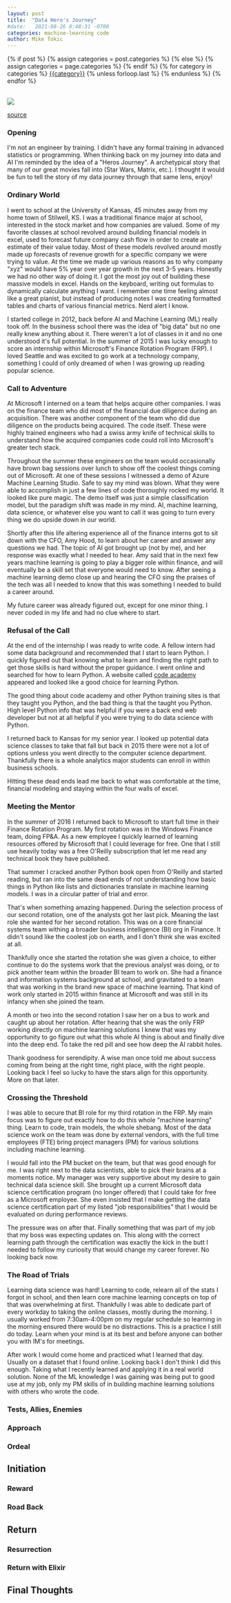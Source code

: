 ```yaml
---
layout: post
title:  "Data Hero's Journey"
#date:   2021-08-26 8:48:31 -0700
categories: machine-learning code
author: Mike Tokic
---
```


<div class="post-categories">
  {% if post %}
    {% assign categories = post.categories %}
  {% else %}
    {% assign categories = page.categories %}
  {% endif %}
  {% for category in categories %}
  <a href="{{site.baseurl}}/categories/#{{category|slugize}}">{{category}}</a>
  {% unless forloop.last %}&nbsp;{% endunless %}
  {% endfor %}
</div>

<br />

![](https://thenovelsmithy.com/wp-content/uploads/2019/09/circ_orig-1.png)

[source](https://thenovelsmithy.com/wp-content/uploads/2019/09/circ_orig-1.png)

### Opening

I'm not an engineer by training. I didn't have any formal training in advanced statistics or programming. When thinking back on my journey into data and AI I'm reminded by the idea of a "Heros Journey". A archetypical story that many of our great movies fall into (Star Wars, Matrix, etc.). I thought it would be fun to tell the story of my data journey through that same lens, enjoy! 

### Ordinary World

I went to school at the University of Kansas, 45 minutes away from my home town of Stilwell, KS. I was a traditional finance major at school, interested in the stock market and how companies are valued. Some of my favorite classes at school revolved around building financial models in excel, used to forecast future company cash flow in order to create an estimate of their value today. Most of these models revolved around mostly made up forecasts of revenue growth for a specific company we were trying to value. At the time we made up various reasons as to why company "xyz" would have 5% year over year growth in the next 3-5 years. Honestly we had no other way of doing it. I got the most joy out of building these massive models in excel. Hands on the keyboard, writing out formulas to dynamically calculate anything I want. I remember one time feeling almost like a great pianist, but instead of producing notes I was creating formatted tables and charts of various financial metrics. Nerd alert I know. 

I started college in 2012, back before AI and Machine Learning (ML) really took off. In the business school there was the idea of "big data" but no one really knew anything about it. There weren't a lot of classes in it and no one understood it's full potential. In the summer of 2015 I was lucky enough to score an internship within Microsoft's Finance Rotation Program (FRP). I loved Seattle and was excited to go work at a technology company, something I could of only dreamed of when I was growing up reading popular science. 

### Call to Adventure

At Microsoft I interned on a team that helps acquire other companies. I was on the finance team who did most of the financial due diligence during an acquisition. There was another component of the team who did due diligence on the products being acquired. The code itself. These were highly trained engineers who had a swiss army knife of technical skills to understand how the acquired companies code could roll into Microsoft's greater tech stack. 

Throughout the summer these engineers on the team would occasionally have brown bag sessions over lunch to show off the coolest things coming out of Microsoft. At one of these sessions I witnessed a demo of Azure Machine Learning Studio. Safe to say my mind was blown. What they were able to accomplish in just a few lines of code thoroughly rocked my world. It looked like pure magic. The demo itself was just a simple classification model, but the paradigm shift was made in my mind. AI, machine learning, data science, or whatever else you want to call it was going to turn every thing we do upside down in our world. 

Shortly after this life altering experience all of the finance interns got to sit down with the CFO, Amy Hood, to learn about her career and answer any questions we had. The topic of AI got brought up (not by me), and her response was exactly what I needed to hear. Amy said that in the next few years machine learning is going to play a bigger role within finance, and will eventually be a skill set that everyone would need to know. After seeing a machine learning demo close up and hearing the CFO sing the praises of the tech was all I needed to know that this was something I needed to build a career around. 

My future career was already figured out, except for one minor thing. I never coded in my life and had no clue where to start. 

### Refusal of the Call

At the end of the internship I was ready to write code. A fellow intern had some data background and recommended that I start to learn Python. I quickly figured out that knowing what to learn and finding the right path to get those skills is hard without the proper guidance. I went online and searched for how to learn Python. A website called [code academy](https://www.codecademy.com/) appeared and looked like a good choice for learning Python. 

The good thing about code academy and other Python training sites is that they taught you Python, and the bad thing is that the taught you Python. High level Python info that was helpful if you were a back end web developer but not at all helpful if you were trying to do data science with Python. 

I returned back to Kansas for my senior year. I looked up potential data science classes to take that fall but back in 2015 there were not a lot of options unless you went directly to the computer science department. Thankfully there is a whole analytics major students can enroll in within business schools. 

Hitting these dead ends lead me back to what was comfortable at the time, financial modeling and staying within the four walls of excel. 

### Meeting the Mentor

In the summer of 2016 I returned back to Microsoft to start full time in their Finance Rotation Program. My first rotation was in the Windows Finance team, doing FP&A. As a new employee I quickly learned of learning resources offered by Microsoft that I could leverage for free. One that I still use heavily today was a free O'Reilly subscription that let me read any technical book they have published. 

That summer I cracked another Python book open from O'Reilly and started reading, but ran into the same dead ends of not understanding how basic things in Python like lists and dictionaries translate in machine learning models. I was in a circular patter of trial and error. 

That's when something amazing happened. During the selection process of our second rotation, one of the analysts got her last pick. Meaning the last role she wanted for her second rotation. This was on a core financial systems team withing a broader business intelligence (BI) org in Finance. It didn't sound like the coolest job on earth, and I don't think she was excited at all. 

Thankfully once she started the rotation she was given a choice, to either continue to do the systems work that the previous analyst was doing, or to pick another team within the broader BI team to work on. She had a finance and information systems background at school, and gravitated to a team that was working in the brand new space of machine learning. That kind of work only started in 2015 within finance at Microsoft and was still in its infancy when she joined the team. 

A month or two into the second rotation I saw her on a bus to work and caught up about her rotation. After hearing that she was the only FRP working directly on machine learning solutions I knew that was my opportunity to go figure out what this whole AI thing is about and finally dive into the deep end. To take the red pill and see how deep the AI rabbit holes. 

Thank goodness for serendipity. A wise man once told me about success coming from being at the right time, right place, with the right people. Looking back I feel so lucky to have the stars align for this opportunity. More on that later. 

### Crossing the Threshold 

I was able to secure that BI role for my third rotation in the FRP. My main focus was to figure out exactly how to do this whole "machine learning" thing. Learn to code, train models, the whole shebang. Most of the data science work on the team was done by external vendors, with the full time employees (FTE) bring project managers (PM) for various solutions including machine learning. 

I would fall into the PM bucket on the team, but that was good enough for me. I was right next to the data scientists, able to pick their brains at a moments notice. My manager was very supportive about my desire to gain technical data science skill. She brought up a current Microsoft data science certification program (no longer offered) that I could take for free as a Microsoft employee. She even insisted that I make getting the data science certification part of my listed "job responsibilities" that I would be evaluated on during performance reviews. 

The pressure was on after that. Finally something that was part of my job that my boss was expecting updates on. This along with the correct learning path through the certification was exactly the kick in the butt I needed to follow my curiosity that would change my career forever. No looking back now. 

### The Road of Trials

Learning data science was hard! Learning to code, relearn all of the stats I forgot in school, and then learn core machine learning concepts on top of that was overwhelming at first. Thankfully I was able to dedicate part of every workday to taking the online classes, mostly during the morning. I usually worked from 7:30am-4:00pm on my regular schedule so learning in the morning ensured there would be no distractions. This is a practice I still do today. Learn when your mind is at its best and before anyone can bother you with IM's for meetings. 

After work I would come home and practiced what I learned that day. Usually on a dataset that I found online. Looking back I don't think I did this enough. Taking what I recently learned and applying it in a real world solution. None of the ML knowledge I was gaining was being put to good use at my job, only my PM skills of in building machine learning solutions with others who wrote the code. 

### Tests, Allies, Enemies

### Approach

### Ordeal

## Initiation 

### Reward 

### Road Back

## Return 

### Resurrection

### Return with Elixir

## Final Thoughts


